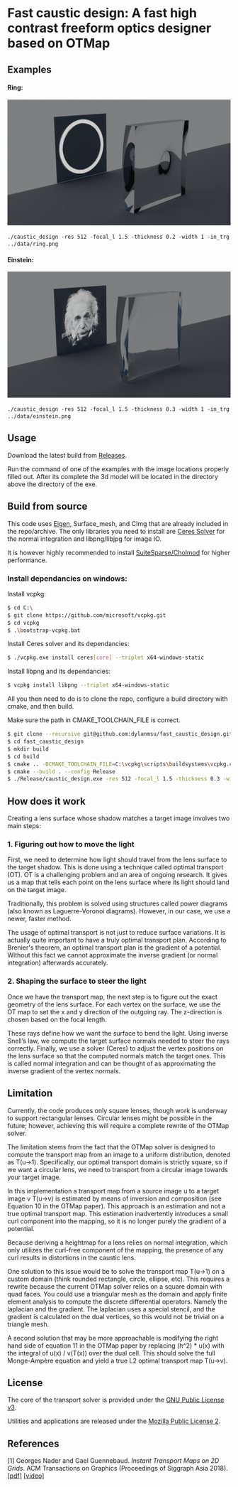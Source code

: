 # Fast caustic design: A fast high contrast freeform optics designer based on OTMap

## Examples

#### Ring:
![ring simulation](data/ring_sim.png)

```
./caustic_design -res 512 -focal_l 1.5 -thickness 0.2 -width 1 -in_trg ../data/ring.png
```

#### Einstein:
![einstein simulation](data/einstein_sim.png)

```
./caustic_design -res 512 -focal_l 1.5 -thickness 0.3 -width 1 -in_trg ../data/einstein.png
```

## Usage

Download the latest build from [Releases](https://github.com/dylanmsu/fast_caustic_design/releases). 

Run the command of one of the examples with the image locations properly filled out. After its complete the 3d model will be located in the directory above the directory of the exe.
## Build from source

This code uses [Eigen](https://eigen.tuxfamily.org), Surface_mesh, and CImg that are already included in the repo/archive.
The only libraries you need to install are [Ceres Solver](http://ceres-solver.org/) for the normal integration and libpng/libjpg for image IO.

It is however highly recommended to install [SuiteSparse/Cholmod](http://faculty.cse.tamu.edu/davis/suitesparse.html) for higher performance.

### Install dependancies on windows:
Install vcpkg:
```bash
$ cd C:\
$ git clone https://github.com/microsoft/vcpkg.git
$ cd vcpkg
$ .\bootstrap-vcpkg.bat
```

Install Ceres solver and its dependancies:
```bash
$ ./vcpkg.exe install ceres[core] --triplet x64-windows-static
```

Install libpng
 and its dependancies:
```bash
$ vcpkg install libpng --triplet x64-windows-static
```

All you then need to do is to clone the repo, configure a build directory with cmake, and then build.

Make sure the path in CMAKE_TOOLCHAIN_FILE is correct.

````bash
$ git clone --recursive git@github.com:dylanmsu/fast_caustic_design.git
$ cd fast_caustic_design
$ mkdir build
$ cd build
$ cmake .. -DCMAKE_TOOLCHAIN_FILE=C:\vcpkg\scripts\buildsystems\vcpkg.cmake -DVCPKG_TARGET_TRIPLET=x64-windows-static -DCMAKE_MSVC_RUNTIME_LIBRARY=MultiThreaded -DCMAKE_BUILD_TYPE=Release
$ cmake --build . --config Release
$ ./Release/caustic_design.exe -res 512 -focal_l 1.5 -thickness 0.3 -width 1 -in_trg ../data/einstein.png
````

## How does it work
Creating a lens surface whose shadow matches a target image involves two main steps:

### 1. Figuring out how to move the light
First, we need to determine how light should travel from the lens surface to the target shadow. This is done using a technique called optimal transport (OT). OT is a challenging problem and an area of ongoing research. It gives us a map that tells each point on the lens surface where its light should land on the target image.

Traditionally, this problem is solved using structures called power diagrams (also known as Laguerre-Voronoi diagrams). However, in our case, we use a newer, faster method.

The usage of optimal transport is not just to reduce surface variations. It is actually quite important to have a truly optimal transport plan. According to Brenier's theorem, an optimal transport plan is the gradient of a potential. Without this fact we cannot approximate the inverse gradient (or normal integration) afterwards accurately.

### 2. Shaping the surface to steer the light
Once we have the transport map, the next step is to figure out the exact geometry of the lens surface. For each vertex on the surface, we use the OT map to set the x and y direction of the outgoing ray. The z-direction is chosen based on the focal length.

These rays define how we want the surface to bend the light. Using inverse Snell’s law, we compute the target surface normals needed to steer the rays correctly. Finally, we use a solver (Ceres) to adjust the vertex positions on the lens surface so that the computed normals match the target ones. This is called normal integration and can be thought of as approximating the inverse gradient of the vertex normals.
## Limitation
Currently, the code produces only square lenses, though work is underway to support rectangular lenses. Circular lenses might be possible in the future; however, achieving this will require a complete rewrite of the OTMap solver.

The limitation stems from the fact that the OTMap solver is designed to compute the transport map from an image to a uniform distribution, denoted as T(u->1). Specifically, our optimal transport domain is strictly square, so if we want a circular lens, we need to transport from a circular image towards your target image. 

In this implementation a transport map from a source image u to a target image v T(u->v) is estimated by means of inversion and composition (see Equation 10 in the OTMap paper). This approach is an estimation and not a true optimal transport map. This estimation inadvertently introduces a small curl component into the mapping, so it is no longer purely the gradient of a potential.

Because deriving a heightmap for a lens relies on normal integration, which only utilizes the curl-free component of the mapping, the presence of any curl results in distortions in the caustic lens.

One solution to this issue would be to solve the transport map T(u->1) on a custom domain (think rounded rectangle, circle, ellipse, etc). This requires a rewrite because the current OTMap solver relies on a square domain with quad faces. You could use a triangular mesh as the domain and apply finite element analysis to compute the discrete differential operators. Namely the laplacian and the gradient. The laplacian uses a special stencil, and the gradient is calculated on the dual vertices, so this would not be trivial on a triangle mesh.

A second solution that may be more approachable is modifying the right hand side of equation 11 in the OTMap paper by replacing (h^2) * u(x) with the integral of u(x) / v(T(x)) over the dual cell. This should solve the full Monge-Ampère equation and yield a true L2 optimal transport map T(u->v).

## License

The core of the transport solver is provided under the [GNU Public License v3](https://www.gnu.org/licenses/gpl-3.0.html).

Utilities and applications are released under the [Mozilla Public License 2](https://www.mozilla.org/en-US/MPL/2.0/).

## References

[1] Georges Nader and Gael Guennebaud. _Instant Transport Maps on 2D Grids_. ACM Transactions on Graphics (Proceedings of Siggraph Asia 2018). [[pdf]](https://hal.inria.fr/hal-01884157) [[video]](https://www.youtube.com/watch?v=Ofz4-reJQRk)
